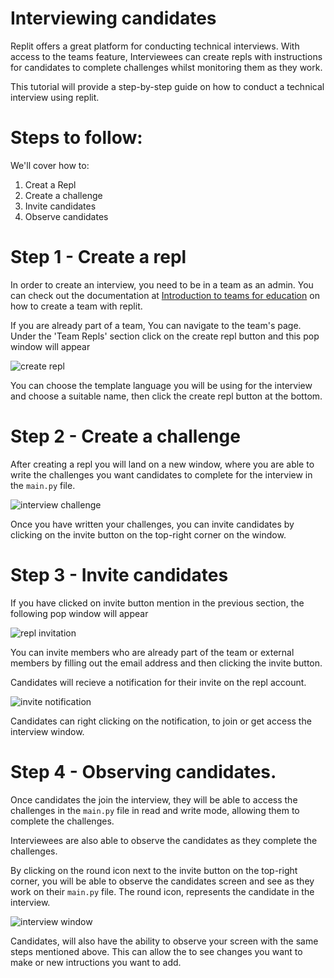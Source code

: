 # Interviewing candidates

Replit offers a great platform for conducting technical interviews. With access to the teams feature, Interviewees can create repls with instructions for candidates to complete challenges whilst monitoring them as they work.

This tutorial will provide a step-by-step guide on how to conduct a technical interview using replit.

# Steps to follow:
We'll cover how to:
1. Creat a Repl
1. Create a challenge
1. Invite candidates
1. Observe candidates

# Step 1 - Create a repl

In order to create an interview, you need to be in a team as an admin.
You can check out the documentation at [Introduction to teams for education](https://docs.replit.com/teams/intro-teams-education) on how to create a team with replit.

If you are already part of a team, You can navigate to the team's page. 
Under the 'Team Repls' section click on the create repl button and this pop window will appear

![create repl](/images/teamsPro/interviewing-candidates-turtorial-images/create.png)

You can choose the template language you will be using for the interview and choose a suitable name, then click the create repl button at the bottom. 


# Step 2 - Create a challenge

After creating a repl you will land on  a new window, where you are able to write the challenges you want candidates to complete for the interview in the `main.py` file.

![interview challenge](/images/teamsPro/interviewing-candidates-turtorial-images/instructions.png)

Once you have written your challenges, you can invite candidates by clicking on the invite button on the top-right corner on the window.


# Step 3 - Invite candidates

If you have clicked on invite button mention in the previous section,
the following pop window will appear

![repl invitation](/images/teamsPro/interviewing-candidates-turtorial-images/invitation.png)

You can invite members who are already part of the team or external members by filling out the email address and then clicking the invite button.

Candidates will recieve a notification for their invite on the repl account.

![invite notification](/images/teamsPro/interviewing-candidates-turtorial-images/notification.png)

Candidates can right clicking on the notification, to join or get access the interview window.


# Step 4 - Observing candidates.

Once candidates the join the interview, they will be able to access the challenges in the `main.py` file in read and write mode, allowing them to complete the challenges.


Interviewees are also able to observe the candidates as they complete the challenges.

By clicking on the round icon next to the invite button on the top-right corner, you will be able to observe the candidates screen and see as they work on their `main.py` file. The round icon, represents the candidate in the interview.

![interview window](/images/teamsPro/interviewing-candidates-turtorial-images/interview-window.png)

Candidates, will also have the ability to observe your screen with the same steps mentioned above. This can allow the to see changes you want to make or new intructions you want to add.

